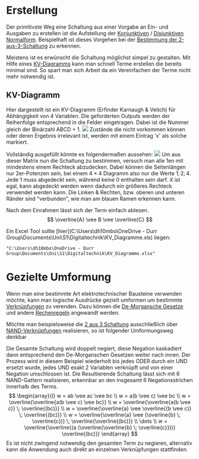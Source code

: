# Erstellung
Der primitivste Weg eine Schaltung aus einer Vorgabe an Ein- und Ausgaben zu erstellen ist die Aufstellung der [Konjunktiven](DigitaltechnischeBegriffe.md#Konjunktiv) / [Disjunktiven](DigitaltechnischeBegriffe.md#Disjunktiv) [Normalform](DigitaltechnischeBegriffe.md#Normalform). Beispielhaft ist dieses Vorgehen bei der [Bestimmung der 2-aus-3-Schaltung](Boolsche%20Algebra.md#Bestimmung%20Schaltung) zu erkennen.

Meistens ist es erwünscht die Schaltung möglichst simpel zu gestalten.
Mit Hilfe eines [KV-Diagramms](#KV-Diagramm) kann man schnell Terme erstellen die bereits minimal sind.
So spart man sich Arbeit da ein Vereinfachen der Terme nicht mehr notwendig ist.

## KV-Diagramm
Hier dargestellt ist ein KV-Diagramm (Erfinder Karnaugh & Veitch) für Abhängigkeit von 4 Variablen.
Die geforderten Outputs werden der Reihenfolge entsprechend in die Felder eingetragen. Dabei ist die Nummer gleich der Binärzahl ABCD + 1.
![](KVDiagramm.png)
Zustände die nicht vorkommen können oder deren Ergebnis irrelevant ist, werden mit einem Eintrag 'x' als solche markiert.

Vollständig ausgefüllt könnte es folgendermaßen aussehen:
![](KvDiagramm2.png)
Um aus dieser Matrix nun die Schaltung zu bestimmen, versuch man alle $1$en mit mindestens einem Rechteck abzudecken. Dabei können die Seitenlängen nur 2er-Potenzen sein, bei einem $4\times4$ Diagramm also nur die Werte $1;2;4$. 
Jede $1$ muss abgedeckt sein, während keine $0$ enthalten sein darf.
$X$ ist egal, kann abgedeckt werden wenn dadurch ein größeres Rechteck verwendet werden kann. Die Linken & Rechten, bzw. oberen und unteren Ränder sind "verbunden", wie man am blauen Ramen erkennen kann.

Nach dem Einrahmen lässt sich der Term einfach ablesen.
$$
\overline{A} \vee B \vee \overline{C}
$$

Ein Excel Tool sollte [hier](C:\Users\dh10mbo\OneDrive - Durr Group\Documents\Uni\S1\Digitaltechnik\KV_Diagramme.xls) liegen:
```
"C:\Users\dh10mbo\OneDrive - Durr Group\Documents\Uni\S1\Digitaltechnik\KV_Diagramme.xlsx"
```

# Gezielte Umformung
Wenn man eine bestimmte Art elektrotechnischer Bausteine verwenden möchte, kann man logische Ausdrücke gezielt umformen um bestimmte [Verknüpfungen](Boolsche%20Algebra.md#Verknüpfungen) zu verenden.
Dazu können die [De-Morgansche Gesetze](Boolsche%20Algebra.md#De-Morgansche%20Gesetze) und andere [Rechenregeln](Boolsche%20Algebra.md#Rechenregeln) angewandt werden.

Möchte man beispielsweise die [2 aus 3 Schaltung](Boolsche%20Algebra.md#2%20aus%203%20Schaltung) ausschließlich über [NAND-Verknüpfungen](Boolsche%20Algebra.md#NAND) realisieren, so ist folgender Umformungsweg denkbar

Die Gesamte Schaltung wird doppelt negiert, diese Negation kaskadiert dann entsprechend den De-Morganschen Gesetzen weiter nach innen.
Der Prozess wird in diesem Beispiel wiederholt bis jedes ODER durch ein UND ersetzt wurde, jedes UND exakt 2 Variablen verknüpft und von einer Negation umschlossen ist.
Die Resultierende Schaltung lässt sich mit 6 NAND-Gattern realisieren, erkennbar an den insgesamt 6 Negationsstrichen innerhalb des Terms.
$$
\begin{array}{l}
w = ab \vee ac \vee bc \\
w = a(b \vee c) \vee bc \\
w = \overline{\overline{a(b \vee c) \vee bc}} \\
w = \overline{\overline{a(b \vee c)} \; \overline{(bc)}} \\
w = \overline{\overline{a} \vee \overline{(b \vee c)} \; \overline{(bc)}} \\
w = \overline{\overline{a} \vee (\overline{b} \; \overline{c})} \; \overline{\overline{(bc)}} \\
\dots \\
w = \overline{\overline{(a (\overline{\overline{b} \; \overline{c}}))} \overline{(bc)}}
\end{array}
$$
Es ist nicht zwingend notwendig den gesamten Term zu negieren, alternativ kann die Anwendung auch direkt an einzelnen Verknüpfungen stattfinden.